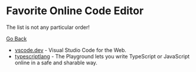 # Favorite Online Code Editor

The list is not any particular order!

[Go Back](./README.md)

- [vscode.dev](https://vscode.dev) - Visual Studio Code for the Web.
- [typescriptlang](https://www.typescriptlang.org/play) - The Playground lets you write TypeScript or JavaScript online in a safe and sharable way.
